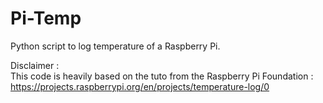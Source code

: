 # Pi-Temp
Python script to log temperature of a Raspberry Pi.

Disclaimer :  
This code is heavily based on the tuto from the Raspberry Pi Foundation : https://projects.raspberrypi.org/en/projects/temperature-log/0
